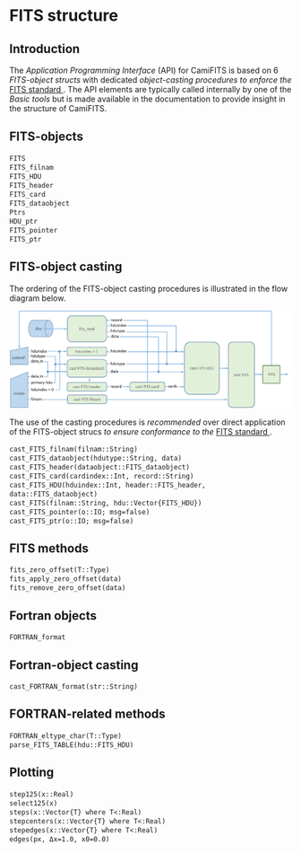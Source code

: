 # FITS structure

## Introduction

The *Application Programming Interface* (API) for CamiFITS is based on 6 
*FITS-object structs* with dedicated *object-casting procedures to enforce the* 
[FITS standard ](https://fits.gsfc.nasa.gov/fits_standard.html). The API 
elements are typically called internally by one of the *Basic tools* but is
made available in the documentation to provide insight in the structure of 
CamiFITS.

## FITS-objects
```@docs
FITS
FITS_filnam
FITS_HDU
FITS_header
FITS_card
FITS_dataobject
Ptrs
HDU_ptr
FITS_pointer
FITS_ptr
```

## FITS-object casting
The ordering of the FITS-object casting procedures is illustrated in the 
flow diagram below. 

![Image](../assets/fits_casting.png)

The use of the casting procedures is *recommended* over direct application
of the FITS-object strucs *to ensure conformance to the* 
[FITS standard ](https://fits.gsfc.nasa.gov/fits_standard.html).

```@docs
cast_FITS_filnam(filnam::String)
cast_FITS_dataobject(hdutype::String, data)
cast_FITS_header(dataobject::FITS_dataobject)
cast_FITS_card(cardindex::Int, record::String)
cast_FITS_HDU(hduindex::Int, header::FITS_header, data::FITS_dataobject)
cast_FITS(filnam::String, hdu::Vector{FITS_HDU})
cast_FITS_pointer(o::IO; msg=false)
cast_FITS_ptr(o::IO; msg=false)
```

## FITS methods

```@docs
fits_zero_offset(T::Type)
fits_apply_zero_offset(data)
fits_remove_zero_offset(data)
```

## Fortran objects 

```@docs
FORTRAN_format
```

## Fortran-object casting

```@docs
cast_FORTRAN_format(str::String)
```

## FORTRAN-related methods

```@docs
FORTRAN_eltype_char(T::Type)
parse_FITS_TABLE(hdu::FITS_HDU)
```

## Plotting

```@docs
step125(x::Real)
select125(x)
steps(x::Vector{T} where T<:Real)
stepcenters(x::Vector{T} where T<:Real)
stepedges(x::Vector{T} where T<:Real)
edges(px, Δx=1.0, x0=0.0)
```